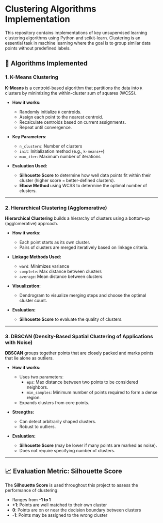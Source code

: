 # Clustering Algorithms Implementation

This repository contains implementations of key unsupervised learning clustering algorithms using Python and scikit-learn. Clustering is an essential task in machine learning where the goal is to group similar data points without predefined labels.

## 📁 Algorithms Implemented

### 1. K-Means Clustering

**K-Means** is a centroid-based algorithm that partitions the data into `K` clusters by minimizing the within-cluster sum of squares (WCSS).

- **How it works:**
  - Randomly initialize `K` centroids.
  - Assign each point to the nearest centroid.
  - Recalculate centroids based on current assignments.
  - Repeat until convergence.

- **Key Parameters:**
  - `n_clusters`: Number of clusters
  - `init`: Initialization method (e.g., `k-means++`)
  - `max_iter`: Maximum number of iterations

- **Evaluation Used:**
  - **Silhouette Score** to determine how well data points fit within their cluster (higher score = better-defined clusters).
  - **Elbow Method** using WCSS to determine the optimal number of clusters.

---

### 2. Hierarchical Clustering (Agglomerative)

**Hierarchical Clustering** builds a hierarchy of clusters using a bottom-up (agglomerative) approach.

- **How it works:**
  - Each point starts as its own cluster.
  - Pairs of clusters are merged iteratively based on linkage criteria.

- **Linkage Methods Used:**
  - `ward`: Minimizes variance
  - `complete`: Max distance between clusters
  - `average`: Mean distance between clusters

- **Visualization:**
  - Dendrogram to visualize merging steps and choose the optimal cluster count.

- **Evaluation:**
  - **Silhouette Score** to evaluate the quality of clusters.

---

### 3. DBSCAN (Density-Based Spatial Clustering of Applications with Noise)

**DBSCAN** groups together points that are closely packed and marks points that lie alone as outliers.

- **How it works:**
  - Uses two parameters:
    - `eps`: Max distance between two points to be considered neighbors.
    - `min_samples`: Minimum number of points required to form a dense region.
  - Expands clusters from core points.

- **Strengths:**
  - Can detect arbitrarily shaped clusters.
  - Robust to outliers.

- **Evaluation:**
  - **Silhouette Score** (may be lower if many points are marked as noise).
  - Does not require specifying number of clusters.

---


## 📈 Evaluation Metric: Silhouette Score

The **Silhouette Score** is used throughout this project to assess the performance of clustering:

- Ranges from **-1 to 1**
- **+1**: Points are well matched to their own cluster
- **0**: Points are on or near the decision boundary between clusters
- **-1**: Points may be assigned to the wrong cluster

